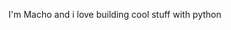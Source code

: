 I'm Macho and i love building cool stuff with python

<!---
Macho-fresh/Macho-fresh is a ✨ special ✨ repository because its `README.md` (this file) appears on your GitHub profile.
You can click the Preview link to take a look at your changes.
--->
